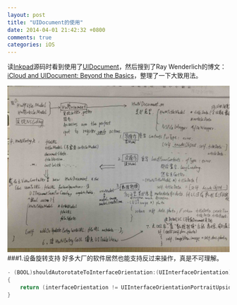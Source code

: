 ```yaml
---
layout: post
title: "UIDocument的使用"
date: 2014-04-01 21:42:32 +0800
comments: true
categories: iOS
---
```

读[Inkpad](https://github.com/sprang/Inkpad)源码时看到使用了[UIDocument](https://developer.apple.com/library/ios/documentation/uikit/reference/UIDocument_Class/UIDocument/UIDocument.html#//apple_ref/c/tdef/UIDocumentState)，然后搜到了Ray Wenderlich的博文：[iCloud and UIDocument: Beyond the Basics](http://www.raywenderlich.com/12779/icloud-and-uidocument-beyond-the-basics-part-1)，整理了一下大致用法。
<!--more-->
![草图](/images/blogimage/2014/useuidocument.jpg)
###1.设备旋转支持
好多大厂的软件居然也能支持反过来操作，真是不可理解。
```objective-c
- (BOOL)shouldAutorotateToInterfaceOrientation:(UIInterfaceOrientation)interfaceOrientation
{
    return (interfaceOrientation != UIInterfaceOrientationPortraitUpsideDown);
}
```